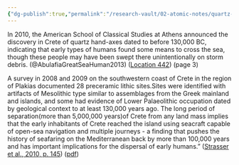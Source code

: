 ```yaml
---
{"dg-publish":true,"permalink":"/research-vault/02-atomic-notes/quartz-hand-axes-dated-before-130-000-bce-have-been-found-on-crete/"}
---
```


In 2010, the American School of Classical Studies at Athens announced the discovery in Crete of quartz hand-axes dated to before 130,000 BC, indicating that early types of humans found some means to cross the sea, though these people may have been swept there unintentionally on storm debris. (@AbulafiaGreatSeaHuman2013) ([Location 442](https://readwise.io/to_kindle?action=open&asin=B00551S1HI&location=442)) (page 3)

A survey in 2008 and 2009 on the southwestern coast of Crete in the region of Plakias documented 28 preceramic lithic sites.Sites were identified with artifacts of Mesolithic type similar to assemblages from the Greek mainland and islands, and some had evidence of Lower Palaeolithic occupation dated by geological context to at least 130,000 years ago. The long period of separation(more than 5,000,000 years)of Crete from any land mass implies that the early inhabitants of Crete reached the island using seacraft capable of open-sea navigation and multiple journeys - a finding that pushes the history of seafaring on the Mediterranean back by more than 100,000 years and has important implications for the dispersal of early humans.” ([Strasser et al., 2010, p. 145](zotero://select/library/items/HZCUMCFU)) ([pdf](zotero://open-pdf/library/items/65AQJQJG?page=2&annotation=6VS97NXA)) 